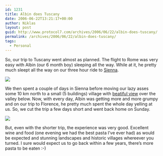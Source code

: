 ```yaml
---
id: 1231
title: Albin does Tuscany
date: 2006-06-22T13:21:17+00:00
author: Niklas
layout: post
guid: http://www.protocol7.com/archives/2006/06/22/albin-does-tuscany/
permalink: /archives/2006/06/22/albin-does-tuscany/
tags:
  - Personal
---
```

<div class='microid-a6a6113d5b46961e0faea4e92818dc19582eaced'>
  <p>
    So, our trip to Tuscany went almost as planned. The flight to Rome was very easy with Albin (our 6 month boy) sleeping all the way. While at it, he pretty much sleept all the way on our three hour ride to <a href="http://en.wikipedia.org/wiki/Siena">Sienna</a>.
  </p>
  
  <p>
    <img src="http://static.flickr.com/53/171440651_bb7bc5a319.jpg" />
  </p>
  
  <p>
    We then spent a couple of days in Sienna before moving our lazy asses some 10 km north to a small (5 buildings) village with <a href="http://flickr.com/photos/protocol7/171436971/">beatiful view</a> over the valley below. Now, with every day, Albin was getting more and more grumpy and on our trip to Florence, he pretty much spent the whole day yelling at us. So, we cut the trip a few days short and went back home on Sunday.
  </p>
  
  <p>
    <img src="http://static.flickr.com/67/171434668_6cdd7e2f5f.jpg" />
  </p>
  
  <p>
    But, even with the shorter trip, the experience was very good. Excellent wine and food (one evening we had the best pasta I&#8217;ve ever had) as would be expected and stunning landscapes and historic villages whereever you turned. I sure would expect us to go back within a few years, there&#8217;s more pasta to be eaten :-)
  </p>
</div>